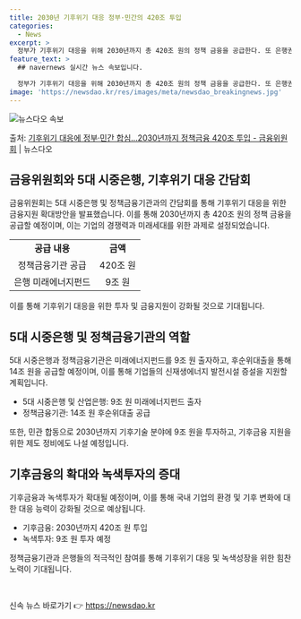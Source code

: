 ```yaml
---
title: 2030년 기후위기 대응 정부·민간의 420조 투입
categories:
  - News
excerpt: >
  정부가 기후위기 대응을 위해 2030년까지 총 420조 원의 정책 금융을 공급한다. 또 은행권은 9조 원 규…
feature_text: >
  ## navernews 실시간 뉴스 속보입니다.

  정부가 기후위기 대응을 위해 2030년까지 총 420조 원의 정책 금융을 공급한다. 또 은행권은 9조 원 규…
image: 'https://newsdao.kr/res/images/meta/newsdao_breakingnews.jpg'
---
```


![뉴스다오 속보](https://newsdao.kr/res/images/meta/newsdao_breakingnews.jpg)

<p>출처: <a href="https://newsdao.kr/3376" rel="dofollow">기후위기 대응에 정부·민간 합심…2030년까지 정책금융 420조 투입 - 금융위원회</a> | 뉴스다오</p>

<h2 data-ke-size="size26">금융위원회와 5대 시중은행, 기후위기 대응 간담회</h2>
<p data-ke-size="size16">금융위원회는 5대 시중은행 및 정책금융기관과의 간담회를 통해 기후위기 대응을 위한 금융지원 확대방안을 발표했습니다. 이를 통해 2030년까지 총 420조 원의 정책 금융을 공급할 예정이며, 이는 기업의 경쟁력과 미래세대를 위한 과제로 설정되었습니다.</p>
<table>
  <tr>
    <td style="text-align: center; height: 17px;"><b>공급 내용</b></td>
    <td style="text-align: center; height: 17px;"><b>금액</b></td>
  </tr>
  <tr>
    <td style="text-align: center; height: 17px;">정책금융기관 공급</td>
    <td style="text-align: center; height: 17px;">420조 원</td>
  </tr>
  <tr>
    <td style="text-align: center; height: 17px;">은행 미래에너지펀드</td>
    <td style="text-align: center; height: 17px;">9조 원</td>
  </tr>
</table>
<p data-ke-size="size16">이를 통해 기후위기 대응을 위한 투자 및 금융지원이 강화될 것으로 기대됩니다.</p>

<h2 data-ke-size="size26">5대 시중은행 및 정책금융기관의 역할</h2>
<p data-ke-size="size16">5대 시중은행과 정책금융기관은 미래에너지펀드를 9조 원 출자하고, 후순위대출을 통해 14조 원을 공급할 예정이며, 이를 통해 기업들의 신재생에너지 발전시설 증설을 지원할 계획입니다.</p>
<ul>
  <li>5대 시중은행 및 산업은행: 9조 원 미래에너지펀드 출자</li>
  <li>정책금융기관: 14조 원 후순위대출 공급</li>
</ul>
<p data-ke-size="size16">또한, 민관 합동으로 2030년까지 기후기술 분야에 9조 원을 투자하고, 기후금융 지원을 위한 제도 정비에도 나설 예정입니다.</p>

<h2 data-ke-size="size26">기후금융의 확대와 녹색투자의 증대</h2>
<p data-ke-size="size16">기후금융과 녹색투자가 확대될 예정이며, 이를 통해 국내 기업의 환경 및 기후 변화에 대한 대응 능력이 강화될 것으로 예상됩니다.</p>
<ul>
  <li>기후금융: 2030년까지 420조 원 투입</li>
  <li>녹색투자: 9조 원 투자 예정</li>
</ul>
<p data-ke-size="size16">정책금융기관과 은행들의 적극적인 참여를 통해 기후위기 대응 및 녹색성장을 위한 힘찬 노력이 기대됩니다.</p>

<p data-ke-size="size16">&nbsp;</p> 

신속 뉴스 바로가기 👉 <a href="https://newsdao.kr" rel="dofollow">https://newsdao.kr</a>


